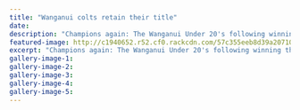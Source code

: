 ```yaml
---
title: "Wanganui colts retain their title"
date: 
description: "Champions again: The Wanganui Under 20's following winning the Hurricanes Regional title in Palmerston North on Saturday, Wanganui Chronicle article on 28/8/16..."
featured-image: http://c1940652.r52.cf0.rackcdn.com/57c355eeb8d39a2071001845/Former-players-WU-colts-winners-Chron-28-Aug.jpg
excerpt: "Champions again: The Wanganui Under 20's following winning the Hurricanes Regional title in Palmerston North on Saturday."
gallery-image-1: 
gallery-image-2: 
gallery-image-3: 
gallery-image-4: 
gallery-image-5: 
---
```


